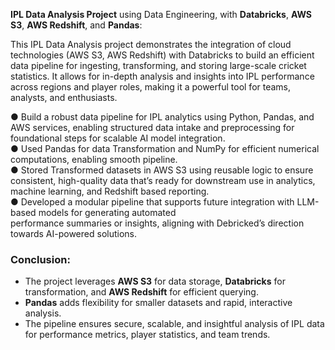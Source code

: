 **IPL Data Analysis Project** using Data Engineering, with **Databricks**, **AWS S3**, **AWS Redshift**, and **Pandas**: <br>

This IPL Data Analysis project demonstrates the integration of cloud technologies (AWS S3, AWS Redshift) with Databricks to build an efficient data pipeline for ingesting, transforming, and storing large-scale cricket statistics. It allows for in-depth analysis and insights into IPL performance across regions and player roles, making it a powerful tool for teams, analysts, and enthusiasts.

 ● Build a robust data pipeline for IPL analytics using Python, Pandas, and AWS services, enabling structured data
        intake and preprocessing for foundational steps for scalable AI model integration. <br>
● Used Pandas for data Transformation and NumPy for efficient numerical computations, enabling smooth pipeline. <br>
● Stored Transformed datasets in AWS S3 using reusable logic to ensure consistent, high-quality data that’s ready for downstream use in analytics, machine learning, and Redshift based reporting. <br>
      ●  Developed a modular pipeline that supports future integration with LLM-based models for generating automated   
          performance summaries or insights, aligning with Debricked’s direction towards AI-powered solutions.


### **Conclusion:**
   - The project leverages **AWS S3** for data storage, **Databricks** for transformation, and **AWS Redshift** for efficient querying.
   - **Pandas** adds flexibility for smaller datasets and rapid, interactive analysis.
   - The pipeline ensures secure, scalable, and insightful analysis of IPL data for performance metrics, player statistics, and team trends.
